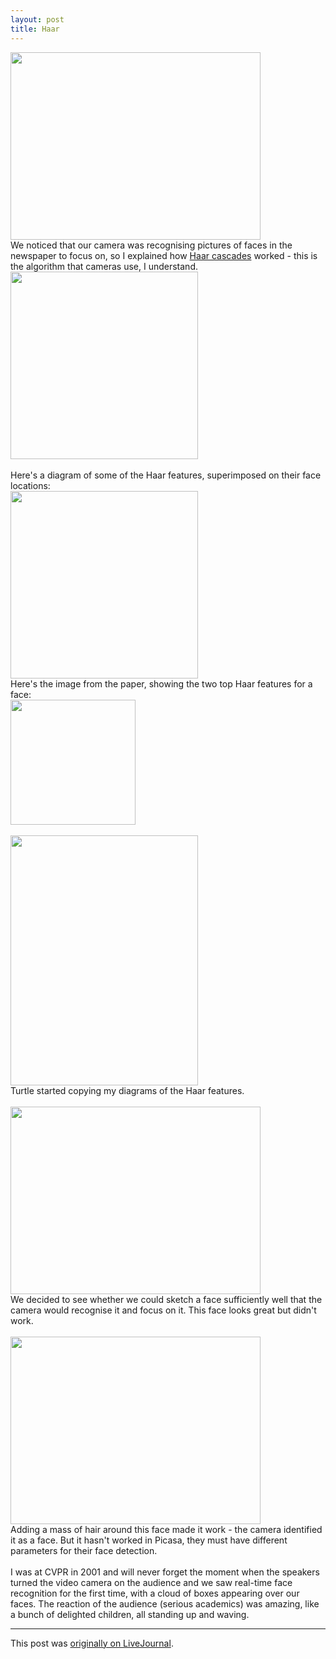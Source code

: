 ```yaml
---
layout: post
title: Haar
---
```


<div class="entry-item s2-entrytext"><a href="https://picasaweb.google.com/lh/photo/u3oudkkb9md4CCsiYdQTDw?feat=embedwebsite" rel="nofollow"><img height="300" src="https://lh5.googleusercontent.com/-yl_5BPFekyo/TkmSEnQRLOI/AAAAAAAAExA/jLt5IV0VRsA/s400/IMG_2191.JPG" width="400"/></a><br/>We noticed that our camera was recognising pictures of faces in the newspaper to focus on, so I explained how <a href="http://en.wikipedia.org/wiki/Viola%E2%80%93Jones_object_detection_framework" rel="nofollow">Haar cascades</a> worked - this is the algorithm that cameras use, I understand.<br/><img src="http://www-sipl.technion.ac.il/UploadedFiles/opencvFaceDetection.jpg" width="300"/><br/><br/>Here's a diagram of some of the Haar features, superimposed on their face locations:<br/><a href="http://ahprojects.com/blog/visualizing-haar-cascade-files" rel="nofollow"><img src="http://ahprojects.com/wp-content/uploads/2010/03/haarcascade_frontalface_default-578x462.jpg" width="300"/></a><br/>Here's the image from the paper, showing the two top Haar features for a face:<br/><img src="http://twoday.tuwien.ac.at/static/EmotionDetection/images/usage%20Haar-like%20features.jpg" width="200"/><br/><br/><a href="https://picasaweb.google.com/lh/photo/OThJBzV5-qJpF6hUetnC6w?feat=embedwebsite" rel="nofollow"><img height="400" src="https://lh4.googleusercontent.com/-gPVnNCpJqlM/TkmRtvlQ_1I/AAAAAAAAEw0/16Y-g8Zm6Ys/s400/IMG_2190.JPG" width="300"/></a><br/>Turtle started copying my diagrams of the Haar features.<br/><br/><a href="https://picasaweb.google.com/lh/photo/S-KAngzdg_5baN6e6K7kQA?feat=embedwebsite" rel="nofollow"><img height="300" src="https://lh3.googleusercontent.com/--k027STj6KM/TkmRmDSxJnI/AAAAAAAAEwo/3IkgnEudruQ/s400/IMG_2188.JPG" width="400"/></a><br/>We decided to see whether we could sketch a face sufficiently well that the camera would recognise it and focus on it. This face looks great but didn't work.<br/><br/><a href="https://picasaweb.google.com/lh/photo/9T34rO9YewIKKH12TMQ3qw?feat=embedwebsite" rel="nofollow"><img height="300" src="https://lh3.googleusercontent.com/-Pj6QCKcqmJs/TkmSMLZ9ZrI/AAAAAAAAExI/QPRO5ERht10/s400/IMG_2192.JPG" width="400"/></a><br/>Adding a mass of hair around this face made it work - the camera identified it as a face. But it hasn't worked in Picasa, they must have different parameters for their face detection.<br/><br/>I was at CVPR in 2001 and will never forget the moment when the speakers turned the video camera on the audience and we saw real-time face recognition for the first time, with a cloud of boxes appearing over our faces. The reaction of the audience (serious academics) was amazing, like a bunch of delighted children, all standing up and waving.</div><p><hr></p><p>This post was <a href="http://ferkeltongs.livejournal.com/35165.html">originally on LiveJournal</a>.</p>